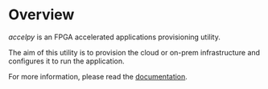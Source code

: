 # Overview

*accelpy* is an FPGA accelerated applications provisioning utility.

The aim of this utility is to provision the cloud or on-prem infrastructure and
configures it to run the application.

For more information, please read the
[documentation](https://accelpy.readthedocs.io).
